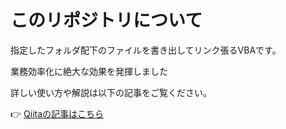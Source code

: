 # このリポジトリについて

指定したフォルダ配下のファイルを書き出してリンク張るVBAです。

業務効率化に絶大な効果を発揮しました

詳しい使い方や解説は以下の記事をご覧ください。

👉 [Qiitaの記事はこちら](https://qiita.com/iwakazusuwa/items/a6cc6f68dfbcc28d05e8)

